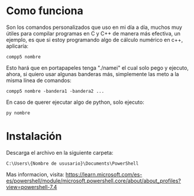 # Como funciona
Son los comandos personalizados que uso en mi día a día, muchos muy útiles para compilar programas en C y C++ de manera más efectiva, un ejemplo, es que si estoy programando algo de cálculo numérico en c++, aplicaría:

````
compp5 nombre
````
Esto hará que en portapapeles tenga "./namei" el cual solo pego y ejecuto, ahora, si quiero usar algunas banderas más, simplemente las meto a la misma línea de comandos:
````
compp5 nombre -bandera1 -bandera2 ...
````
En caso de querer ejecutar algo de python, solo ejecuto:
````
py nombre
````

# Instalación
Descarga el archivo en la siguiente carpeta:
````
C:\Users\{Nombre de ususario}\Documents\PowerShell
````
Mas informacion, visita: https://learn.microsoft.com/es-es/powershell/module/microsoft.powershell.core/about/about_profiles?view=powershell-7.4

